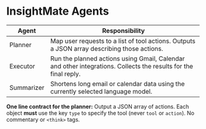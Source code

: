# InsightMate Agents

| Agent | Responsibility |
|-------|---------------|
| Planner | Map user requests to a list of tool actions. Outputs a JSON array describing those actions. |
| Executor | Run the planned actions using Gmail, Calendar and other integrations. Collects the results for the final reply. |
| Summarizer | Shortens long email or calendar data using the currently selected language model. |

**One line contract for the planner:** Output a JSON array of actions. Each object **must** use the key `type` to specify the tool (never `tool` or `action`). No commentary or `<think>` tags.
